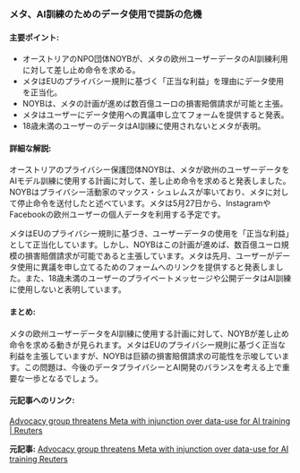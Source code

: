 ### メタ、AI訓練のためのデータ使用で提訴の危機

#### 主要ポイント:
- オーストリアのNPO団体NOYBが、メタの欧州ユーザーデータのAI訓練利用に対して差し止め命令を求める。
- メタはEUのプライバシー規則に基づく「正当な利益」を理由にデータ使用を正当化。
- NOYBは、メタの計画が進めば数百億ユーロの損害賠償請求が可能と主張。
- メタはユーザーにデータ使用への異議申し立てフォームを提供すると発表。
- 18歳未満のユーザーのデータはAI訓練に使用されないとメタが表明。

#### 詳細な解説:
オーストリアのプライバシー保護団体NOYBは、メタが欧州のユーザーデータをAIモデル訓練に使用する計画に対して、差し止め命令を求めると発表しました。NOYBはプライバシー活動家のマックス・シュレムスが率いており、メタに対して停止命令を送付したと述べています。メタは5月27日から、InstagramやFacebookの欧州ユーザーの個人データを利用する予定です。

メタはEUのプライバシー規則に基づき、ユーザーデータの使用を「正当な利益」として正当化しています。しかし、NOYBはこの計画が進めば、数百億ユーロ規模の損害賠償請求が可能であると主張しています。メタは先月、ユーザーがデータ使用に異議を申し立てるためのフォームへのリンクを提供すると発表しました。また、18歳未満のユーザーのプライベートメッセージや公開データはAI訓練に使用しないと表明しています。

#### まとめ:
メタの欧州ユーザーデータをAI訓練に使用する計画に対して、NOYBが差し止め命令を求める動きが見られます。メタはEUのプライバシー規則に基づく正当な利益を主張していますが、NOYBは巨額の損害賠償請求の可能性を示唆しています。この問題は、今後のデータプライバシーとAI開発のバランスを考える上で重要な一歩となるでしょう。

#### 元記事へのリンク:
[Advocacy group threatens Meta with injunction over data-use for AI training | Reuters](https://www.reuters.com/technology/advocacy-group-threatens-meta-with-injunction-over-data-use-ai-training-2025-05-14/)

**元記事:** [Advocacy group threatens Meta with injunction over data-use for AI training Reuters](https://www.reuters.com/sustainability/boards-policy-regulation/advocacy-group-threatens-meta-with-injunction-over-use-eu-data-ai-training-2025-05-14/)